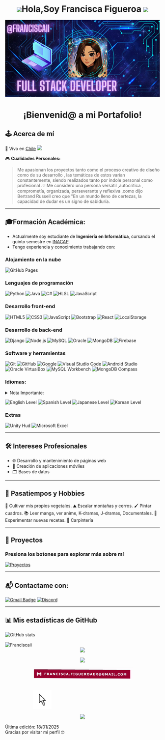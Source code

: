<h1 align="center"><img src="https://media.giphy.com/media/hvRJCLFzcasrR4ia7z/giphy.gif" width="35"><b>Hola,Soy Francisca Figueroa </b><img src="https://media.giphy.com/media/hvRJCLFzcasrR4ia7z/giphy.gif" width="35"></h1>

<p align="center">
  <img src="https://github.com/Franciscaii/Franciscaii/blob/main/Captura%20de%20pantalla%202025-01-12%20183437.png" alt="PORTADAGIT">
</p>

<h1 align="center"><b>¡Bienvenid@ a mi Portafolio!</b></h1>


## 🕹️ Acerca de mí  

:pushpin: Vivo en [Chile](https://maps.app.goo.gl/JYWdyR3UXastFNoT6) <img src="https://github.com/TheDudeThatCode/TheDudeThatCode/blob/master/Assets/Earth.gif" width="24px">  

🎮 **Cualidades Personales:**  

>Me apasionan los proyectos tanto como el proceso creativo de diseño como de su desarrollo ,
>las temáticas de estos varían constantemente, siendo realizados tanto por índole personal
>como profesional .💡 Me considero una persona versátil ,autocritica , comprometía, organizada,
>perseverante y reflexiva ,como dijo Bertrand Russell creo que "En un mundo lleno de certezas,
>la capacidad de dudar es un signo de sabiduría.

---

## 🎓Formación Académica:
- Actualmente soy estudiante de **Ingeniería en Informática**, cursando el quinto semestre en [INACAP](https://portal.inacap.cl/).  
- Tengo experiencia y conocimiento trabajando con:


<p align="center">
<h3>Alojamiento en la nube</h3>

  ![GitHub Pages](https://img.shields.io/badge/GitHub%20Pages-%23003366.svg?style=for-the-badge&logo=github&logoColor=white)

  <h3>Lenguajes de programación</h3>

  ![Python](https://img.shields.io/badge/Python%20-%23000066.svg?style=for-the-badge&logo=python&logoColor=white)
  ![Java](https://img.shields.io/badge/Java-%23ED8B00.svg?style=for-the-badge&logo=java&logoColor=white)
  ![C#](https://img.shields.io/badge/C%23-%230033FF.svg?style=for-the-badge&logo=csharp&logoColor=white)
  ![HLSL](https://img.shields.io/badge/HLSL-%239400D3.svg?style=for-the-badge&logo=visualstudiocode&logoColor=white)
  ![JavaScript](https://img.shields.io/badge/JavaScript%20-%23F7DF1E.svg?style=for-the-badge&logo=javascript&logoColor=black)
 



  <h3>Desarrollo front-end</h3>

   ![HTML5](https://img.shields.io/badge/HTML5%20-%23E34F26.svg?style=for-the-badge&logo=html5&logoColor=white)
   ![CSS3](https://img.shields.io/badge/CSS%20-%231572B6.svg?style=for-the-badge&logo=css3&logoColor=white)
   ![JavaScript](https://img.shields.io/badge/JavaScript%20-%23CCFF00.svg?style=for-the-badge&logo=javascript&logoColor=black)
   ![Bootstrap](https://img.shields.io/badge/Bootstrap-%23660033.svg?style=for-the-badge&logo=bootstrap&logoColor=white)
   ![React](https://img.shields.io/badge/React-%2300d8ff.svg?style=for-the-badge&logo=react&logoColor=white)
   ![LocalStorage](https://img.shields.io/badge/LocalStorage-%23FF00FF.svg?style=for-the-badge&logo=react&logoColor=white)




<h3>Desarrollo de back-end</h3>

  ![Django](https://img.shields.io/badge/Django-%23333300.svg?style=for-the-badge&logo=django&logoColor=white)
  ![Node.js](https://img.shields.io/badge/Node.js-%23CC33FF.svg?style=for-the-badge&logo=nodedotjs&logoColor=white)
  ![MySQL](https://img.shields.io/badge/MySQL-%2300f.svg?style=for-the-badge&logo=mysql&logoColor=white)
  ![Oracle](https://img.shields.io/badge/Oracle-F80000?style=for-the-badge&logo=oracle&logoColor=white)
  ![MongoDB](https://img.shields.io/badge/MongoDB-%23999933.svg?style=for-the-badge&logo=mongodb&logoColor=white)
  ![Firebase](https://img.shields.io/badge/Firebase-%23039BE5.svg?style=for-the-badge&logo=firebase&logoColor=white)

   
<h3>Software y herramientas</h3>

  ![Git](https://img.shields.io/badge/git-%23FF3333.svg?style=for-the-badge&logo=git&logoColor=white)
  ![GitHub](https://img.shields.io/badge/github-%23121011.svg?style=for-the-badge&logo=github&logoColor=white)
  ![Google](https://img.shields.io/badge/google-%233366CC.svg?style=for-the-badge&logo=google&logoColor=white)
  ![Visual Studio Code](https://img.shields.io/badge/Visual%20Studio%20Code-9146FF.svg?style=for-the-badge&logo=visual-studio-code&logoColor=white)
  ![Android Studio](https://img.shields.io/badge/Android%20Studio-%2332CD32.svg?style=for-the-badge&logo=androidstudio&logoColor=white)
  ![Oracle VirtualBox](https://img.shields.io/badge/Oracle%20VirtualBox-FF0066?style=for-the-badge&logo=virtualbox&logoColor=white)
  ![MySQL Workbench](https://img.shields.io/badge/MySQL%20Workbench-4B32C3?style=for-the-badge&logo=mysql&logoColor=white)
  ![MongoDB Compass](https://img.shields.io/badge/MongoDB%20Compass-%23660066?style=for-the-badge&logo=mongodb&logoColor=white)


<h3>Idiomas:</h3>

<details>
<summary>Nota Importante:</summary>
Japonés y Coreano: Conocimientos básicos adquiridos de manera autodidacta, enfocados en escucha y comprensión inicial, a nivel profesional no tengo experiencia trabajando con estos idiomas .
</details>

![English Level](https://img.shields.io/badge/English-Basic-4B32C3?style=for-the-badge&labelColor=black)
![Spanish Level](https://img.shields.io/badge/Spanish-Native-%2300f?style=for-the-badge&labelColor=black)
![Japanese Level](https://img.shields.io/badge/Japanese-Basic%20Listening-%23ffb6c1?style=for-the-badge&labelColor=black)
![Korean Level](https://img.shields.io/badge/Korean-Basic%20Listening-%23ffb6c1?style=for-the-badge&labelColor=black)


<h3>Extras</h3>

![Unity Hud](https://img.shields.io/badge/Unity_Hud-FF4088?style=for-the-badge&logo=unity&logoColor=white)
![Microsoft Excel](https://img.shields.io/badge/Microsoft%20Excel-%23003300.svg?style=for-the-badge&logo=microsoft-excel&logoColor=white)

---

## 🛠️ Intereses Profesionales  
- 🌐 Desarrollo y mantenimiento de páginas web  
- 📱 Creación de aplicaciones móviles  
- 🗂️ Bases de datos  

---

## 🎨 Pasatiempos y Hobbies  
🌱 Cultivar mis propios vegetales.
⛰️ Escalar montañas y cerros. 
🖌️ Pintar cuadros.
📚 Leer manga, ver anime, K-dramas, J-dramas, Documentales.
🍳 Experimentar nuevas recetas. 
🔨 Carpintería  


---

## 🎲 Proyectos  

### **Presiona los botones para explorar más sobre mí**  
[![Proyectos](https://img.shields.io/badge/-Ver%20Proyectos-%23FF6D00?style=for-the-badge&logo=github&logoColor=white)](https://github.com/Franciscaii?tab=repositories)  


---
## 📬 Contactame con:

[![Gmail Badge](https://img.shields.io/badge/-francisca.figueroaer@gmail.com-990000?style=for-the-badge&logo=Gmail&logoColor=white&link=mailto:francisca.figueroaer@gmail.com)](mailto:francisca.figueroaer@gmail.com)
[![Discord](https://img.shields.io/badge/Discord-FF0066?style=for-the-badge&logo=discord&logoColor=white)](https://discord.com/users/1149484605800448152)

---
## 📊 Mis estadísticas de GitHub


![GitHub stats](https://github-readme-stats.vercel.app/api?username=Franciscaii&show_icons=true&theme=radical)

<img align="center" width=500 src="https://github-readme-stats.vercel.app/api/top-langs/?username=Franciscaii&count_private=true&theme=radical" alt="Franciscaii" />


<div align="center"><img src="https://user-images.githubusercontent.com/73097560/115834477-dbab4500-a447-11eb-908a-139a6edaec5c.gif"></center></h3></div>


<p align="center">
  <a href="https://github.com/DenverCoder1/readme-typing-svg">
    <img src="https://readme-typing-svg.herokuapp.com?font=Fira+Code&size=30&pause=1000&color=FFFFFF&center=true&vCenter=true&width=600&height=100&lines=¡Trabajemos+juntos+en+tu+Proyecto!">
  </a>
</p>


<p align="center">
    <a href="mailto:francisca.figueroaer@gmail.com" style="text-decoration: none;">
        <img src="https://github.com/Franciscaii/Franciscaii/blob/main/botongmail.gif" 
             alt="Enviar correo a Francisca" 
             style="width: 325px; height: auto; cursor: pointer; transition: transform 0.3s ease;"
             onmouseover="this.style.transform='scale(1.1)'" 
             onmouseout="this.style.transform='scale(1)'">
    
</p>


&nbsp;&nbsp;&nbsp;&nbsp;&nbsp;&nbsp;&nbsp;&nbsp;&nbsp;&nbsp;&nbsp;&nbsp;&nbsp;&nbsp;&nbsp;&nbsp;&nbsp;&nbsp;&nbsp;&nbsp;&nbsp;&nbsp;&nbsp;&nbsp;&nbsp;&nbsp;&nbsp;&nbsp;&nbsp;&nbsp;&nbsp;&nbsp;&nbsp;&nbsp;&nbsp;&nbsp;&nbsp;&nbsp;&nbsp;&nbsp;&nbsp;&nbsp;&nbsp;&nbsp;&nbsp;&nbsp;&nbsp;&nbsp;&nbsp;&nbsp;&nbsp;&nbsp;&nbsp;&nbsp;&nbsp;&nbsp;&nbsp;&nbsp;&nbsp;&nbsp;&nbsp;&nbsp;&nbsp;&nbsp;&nbsp;&nbsp;&nbsp;&nbsp;&nbsp;&nbsp;&nbsp;&nbsp;&nbsp;&nbsp;&nbsp;&nbsp;&nbsp;&nbsp;&nbsp;&nbsp;&nbsp;&nbsp;&nbsp;&nbsp;&nbsp;&nbsp;&nbsp;&nbsp;&nbsp;&nbsp;&nbsp;&nbsp;&nbsp;&nbsp;&nbsp;&nbsp;&nbsp;&nbsp;&nbsp;&nbsp;&nbsp;&nbsp;&nbsp;&nbsp;&nbsp;&nbsp;&nbsp;&nbsp;&nbsp;&nbsp;&nbsp;&nbsp;&nbsp;&nbsp;&nbsp;&nbsp;&nbsp;&nbsp;&nbsp;&nbsp;&nbsp;&nbsp;&nbsp;&nbsp;&nbsp;&nbsp;&nbsp;&nbsp;&nbsp;&nbsp;&nbsp;&nbsp;&nbsp;&nbsp;&nbsp;&nbsp;&nbsp;&nbsp;&nbsp;&nbsp;&nbsp;&nbsp;&nbsp;&nbsp;&nbsp;&nbsp;&nbsp;&nbsp;&nbsp;&nbsp;
<img src="https://github.com/Franciscaii/Franciscaii/blob/main/giphy%20(1).gif" width="60px">




<div align="center"><img src="https://user-images.githubusercontent.com/73097560/115834477-dbab4500-a447-11eb-908a-139a6edaec5c.gif"></center></h3></div>

Última edición:  18/01/2025  <br>
Gracias por visitar mi perfil 🤓

